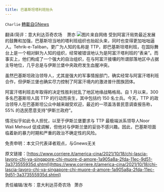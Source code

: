 ```yaml
---
title: 巴基斯坦塔利班抬头
---
```

`Charlie` [轉載自GNews](https://gnews.org/zh-hans/1602372/)

翻译/简评：意大利达芬奇农场    萧亦
![](https://assets.gnews.org/wp-content/uploads/2021/10/10182.jpg)图片来自网络
受到阿富汗局势最近发展的鼓舞和加强，巴基斯坦当地的塔利班组织也抬起头来，同时也变得更加咄咄逼人。Tehrik-e-Taliban，更广为人知的名称是 TTP，即巴基斯坦塔利班，在国际舞台上是一个相对鲜为人知的组织，经常被错误地认为是阿富汗塔利班的“表亲”。而事实上，他们构成了一个强大的自治组织，在与阿富汗接壤的所谓部落地区中占据主导地位，几乎总是与伊斯兰堡中央政府发生血腥冲突。

虽然巴基斯坦政治领导人，尤其是强大的军事情报部门，确实经常与阿富汗塔利班合作，但伊斯兰堡也确实尽力控制了阿富汗境内的激进普什图族团体。

阿富汗塔利班去年取得的决定性胜利扰乱了地区地缘战略格局。自 1 月以来，300 多名巴基斯坦人因 TTP 的行动而丧生，其中包括约 150 名士兵。今天，TTP 的政治领导人在巴基斯坦公众中越来越受欢迎，最近的一项盖洛普民意调查报告称，55% 的选民愿意支持“伊斯兰政府”。

情况似乎如此令人担忧，以至于伊斯兰堡要求与 TTP 最极端派系领导人Noor Wali Mehsud 促成调解，但他对与伊斯兰堡的妥协不感兴趣。因此，巴基斯坦面临着新的暴力时期和严重的政治不确定性的风险。

免责申明：本文只代表译者观点，与Gnews无关

原文链接：[https://www.corriere.it/america-cina/2021/10/18/chi-lascia-lavoro-chi-va-singapore-chi-muore-d-amore-1a905a8a-2fda-11ec-9d51-3a373555935d.shtml](https://www.corriere.it/america-cina/2021/10/18/chi-lascia-lavoro-chi-va-singapore-chi-muore-d-amore-1a905a8a-2fda-11ec-9d51-3a373555935d.shtml)

责任编辑/发布：意大利达芬奇农场   萧亦
